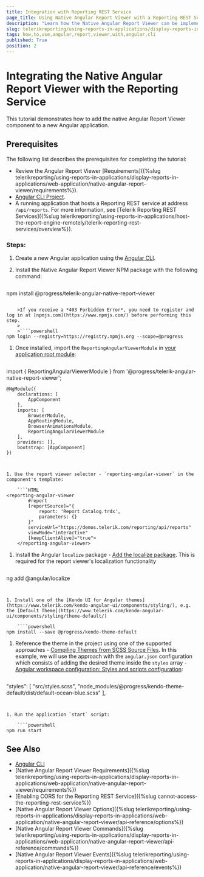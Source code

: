 ```yaml
---
title: Integration with Reporting REST Service
page_title: Using Native Angular Report Viewer with a Reporting REST Service
description: "Learn how the Native Angular Report Viewer can be implemented in an Angular application that connects to a Reporting service with a few simple steps."
slug: telerikreporting/using-reports-in-applications/display-reports-in-applications/web-application/native-angular-report-viewer/how-to-use-with-reporting-service
tags: how,to,use,angular,report,viewer,with,angular,cli
published: True
position: 2
---
```


# Integrating the Native Angular Report Viewer with the Reporting Service

This tutorial demonstrates how to add the native Angular Report Viewer component to a new Angular application.

## Prerequisites

The following list describes the prerequisites for completing the tutorial:

* Review the Angular Report Viewer [Requirements]({%slug telerikreporting/using-reports-in-applications/display-reports-in-applications/web-application/native-angular-report-viewer/requirements%}).
* [Angular CLI Project](https://angular.io/cli).
* A running application that hosts a Reporting REST service at address `/api/reports`. For more information, see [Telerik Reporting REST Services]({%slug telerikreporting/using-reports-in-applications/host-the-report-engine-remotely/telerik-reporting-rest-services/overview%}).

### Steps:

1. Create a new Angular application using the [Angular CLI](https://angular.io/cli).
1. Install the Native Angular Report Viewer NPM package with the following command:

	````powershell
npm install @progress/telerik-angular-native-report-viewer
````

	>If you receive a *403 Forbidden Error*, you need to register and log in at [npmjs.com](https://www.npmjs.com/) before performing this step.
	>
	>````powershell
npm login --registry=https://registry.npmjs.org --scope=@progress
````


1. Once installed, import the `ReportingAngularViewerModule` in [your application root module](https://angular.io/guide/ngmodules#!#angular-modularity):

	````TypeScript
import { ReportingAngularViewerModule } from '@progress/telerik-angular-native-report-viewer';
	
	@NgModule({
		declarations: [
			AppComponent
		],
		imports: [
			BrowserModule,
			AppRoutingModule,
			BrowserAnimationsModule,
			ReportingAngularViewerModule
		],
		providers: [],
		bootstrap: [AppComponent]
	})
````


1. Use the report viewer selector - `reporting-angular-viewer` in the component's template:

	````HTML
<reporting-angular-viewer
		#report
		[reportSource]="{
			report: 'Report Catalog.trdx',
			parameters: {}
		}"
		serviceUrl="https://demos.telerik.com/reporting/api/reports"
		viewMode="interactive"
		[keepClientAlive]="true">
	</reporting-angular-viewer>
````


1. Install the Angular `localize` package - [Add the localize package](https://angular.io/guide/i18n-common-add-package#add-the-localize-package). This is required for the report viewer's localization functionality

	````powershell
ng add @angular/localize
````


1. Install one of the [Kendo UI for Angular themes](https://www.telerik.com/kendo-angular-ui/components/styling/), e.g. the [Default Theme](https://www.telerik.com/kendo-angular-ui/components/styling/theme-default/)

	````powershell
npm install --save @progress/kendo-theme-default
````


1. Reference the theme in the project using one of the supported approaches - [Compiling Themes from SCSS Source Files](https://www.telerik.com/kendo-angular-ui/components/styling/#toc-compiling-themes-from-scss-source-files). In this example, we will use the approach with the `angular.json` configuration which consists of adding the desired theme inside the `styles` array - [Angular workspace configuration: Styles and scripts configuration](https://angular.io/guide/workspace-config#styles-and-scripts-configuration):

	````JSON
"styles": [
		"src/styles.scss",
		"node_modules/@progress/kendo-theme-default/dist/default-ocean-blue.scss"
	],
````


1. Run the application `start` script:

	````powershell
npm run start
````


## See Also

* [Angular CLI](https://angular.io/cli)
* [Native Angular Report Viewer Requirements]({%slug telerikreporting/using-reports-in-applications/display-reports-in-applications/web-application/native-angular-report-viewer/requirements%})
* [Enabling CORS for the Reporting REST Service]({%slug cannot-access-the-reporting-rest-service%})
* [Native Angular Report Viewer Options]({%slug telerikreporting/using-reports-in-applications/display-reports-in-applications/web-application/native-angular-report-viewer/api-reference/options%})
* [Native Angular Report Viewer Commands]({%slug telerikreporting/using-reports-in-applications/display-reports-in-applications/web-application/native-angular-report-viewer/api-reference/commands%})
* [Native Angular Report Viewer Events]({%slug telerikreporting/using-reports-in-applications/display-reports-in-applications/web-application/native-angular-report-viewer/api-reference/events%})
